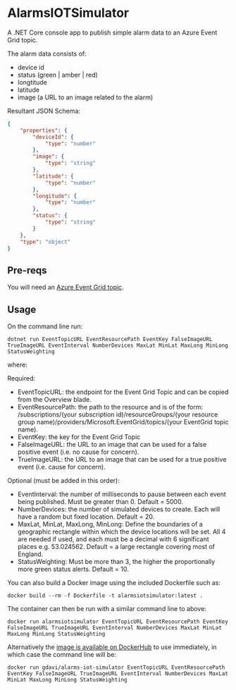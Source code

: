 # AlarmsIOTSimulator
A .NET Core console app to publish simple alarm data to an Azure Event Grid topic. 

The alarm data consists of:

- device id
- status (green | amber | red)
- longtitude
- latitude
- image (a URL to an image related to the alarm)

Resultant JSON Schema:

```JSON
{
    "properties": {
        "deviceId": {
            "type": "number"
        },
        "image": {
            "type": "string"
        },
        "latitude": {
            "type": "number"
        },
        "longitude": {
            "type": "number"
        },
        "status": {
            "type": "string"
        }
    },
    "type": "object"
}
```

## Pre-reqs

You will need an [Azure Event Grid topic](https://docs.microsoft.com/en-us/azure/event-grid/custom-event-quickstart-portal#create-a-custom-topic).

## Usage

On the command line run:

`dotnet run EventTopicURL EventResourcePath EventKey FalseImageURL TrueImageURL EventInterval NumberDevices MaxLat MinLat MaxLong MinLong StatusWeighting`

where:

Required:
- EventTopicURL: the endpoint for the Event Grid Topic and can be copied from the Overview blade.
- EventResourcePath: the path to the resource and is of the form: /subscriptions/(your subscription id)/resourceGroups/(your resource group name)/providers/Microsoft.EventGrid/topics/(your EventGrid topic name).
- EventKey: the key for the Event Grid Topic
- FalseImageURL: the URL to an image that can be used for a false positive event (i.e. no cause for concern).
- TrueImageURL: the URL to an image that can be used for a true positive event (i.e. cause for concern).

Optional (must be added in this order):

- EventInterval: the number of milliseconds to pause between each event being published. Must be greater than 0. Default = 5000.
- NumberDevices: the number of simulated devices to create. Each will have a random but fixed location. Default = 20.
- MaxLat, MinLat, MaxLong, MinLong: Define the boundaries of a geographic rectangle within which the device locations will be set. All 4 are needed if used, and each must be a decimal with 6 significant places e.g. 53.024562. Default = a large rectangle covering most of England.
- StatusWeighting: Must be more than 3, the higher the proportionally more green status alerts. Default = 10.

You can also build a Docker image using the included Dockerfile such as: 

`docker build --rm -f Dockerfile -t alarmsiotsimulator:latest .`

The container can then be run with a similar command line to above:

`docker run alarmsiotsimulator EventTopicURL EventResourcePath EventKey FalseImageURL TrueImageURL EventInterval NumberDevices MaxLat MinLat MaxLong MinLong StatusWeighting`

Alternatively the [image is available on DockerHub](https://hub.docker.com/r/gdavi/alarms-iot-simulator/) to use immediately, in which case the command line will be:

`docker run gdavi/alarms-iot-simulator EventTopicURL EventResourcePath EventKey FalseImageURL TrueImageURL EventInterval NumberDevices MaxLat MinLat MaxLong MinLong StatusWeighting`